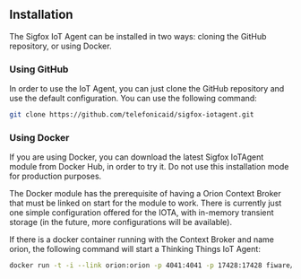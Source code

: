 ## Installation

The Sigfox IoT Agent can be installed in two ways: cloning the GitHub repository, or using Docker.

### Using GitHub

In order to use the IoT Agent, you can just clone the GitHub repository and use the default configuration. You can use
the following command:

```bash
git clone https://github.com/telefonicaid/sigfox-iotagent.git
```

### Using Docker

If you are using Docker, you can download the latest Sigfox IoTAgent module from Docker Hub, in order to try it. Do not
use this installation mode for production purposes.

The Docker module has the prerequisite of having a Orion Context Broker that must be linked on start for the module to
work. There is currently just one simple configuration offered for the IOTA, with in-memory transient storage (in the
future, more configurations will be available).

If there is a docker container running with the Context Broker and name orion, the following command will start a
Thinking Things IoT Agent:

```bash
docker run -t -i --link orion:orion -p 4041:4041 -p 17428:17428 fiware/sigfox-iotagent
```
